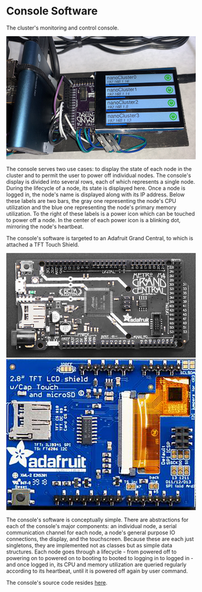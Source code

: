 # Console Software
The cluster's monitoring and control console.

<img src="/Documentation/Images/console.jpg" alt="Console">

The console serves two use cases: to display the state of each node in the cluster and to permit the user to power off individual nodes. The console's display is divided into several rows, each of which represents a single node. During the lifecycle of a node, its state is displayed here. Once a node is logged in, the node's name is displayed along with its IP address. Below these labels are two bars, the gray one representing the node's CPU utilization and the blue one representing the node's primary memory utilization. To the right of these labels is a power icon which can be touched to power off a node. In the center of each power icon is a blinking dot, mirroring the node's heartbeat.

The console's software is targeted to an Adafruit Grand Central, to which is attached a TFT Touch Shield.

<img src="/Documentation/Images/Grand Central.jpg" alt="Grand Central">
<img src="/Documentation/Images/TFT Shield.jpg" alt="TFT Shield">

The console's software is conceptually simple. There are abstractions for each of the console's major components: an individual node, a serial communication channel for each node, a node's general purpose IO connections, the display, and the touchscreen. Because these are each just singletons, they are implemented not as classes but as simple data structures. Each node goes through a lifecycle - from powered off to powering on to powered on to booting to booted to logging in to logged in - and once logged in, its CPU and memory utilization are queried regularly according to its heartbeat, until it is powered off again by user command.

The console's source code resides <a href="../console">here</a>.
